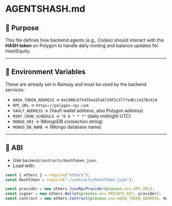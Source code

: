 # AGENTSHASH.md

## 🎯 Purpose  
This file defines how backend agents (e.g., Codex) should interact with the **HASH token** on Polygon to handle daily minting and balance updates for HashEquity.

---

## 🔑 Environment Variables  
These are already set in Railway and must be used by the backend services:

- `HASH_TOKEN_ADDRESS` → `0xCd0Bc675455ee5Fa8739F5c377fe4Ec1437Bc618`  
- `RPC_URL` → `https://polygon-rpc.com`  
- `VAULT_ADDRESS` → (Vault wallet address, also Polygon address)  
- `MINT_CRON_SCHEDULE` → `"0 0 * * *"` (daily midnight UTC)  
- `MONGO_URI` → (MongoDB connection string)  
- `MONGO_DB_NAME` → (Mongo database name)

---

## 📄 ABI  
- Use `backend/contracts/HashToken.json`.  
- Load with:

```js
const { ethers } = require("ethers");
const HashToken = require("./contracts/HashToken.json");

const provider = new ethers.JsonRpcProvider(process.env.RPC_URL);
const signer = new ethers.Wallet(process.env.PRIVATE_KEY, provider);
const contract = new ethers.Contract(process.env.HASH_TOKEN_ADDRESS, HashToken.abi, signer);
